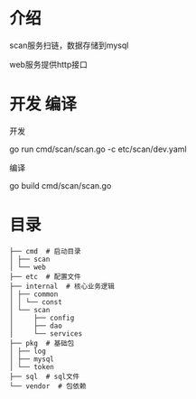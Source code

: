 # 介绍

scan服务扫链，数据存储到mysql

web服务提供http接口

# 开发 编译

开发

go run cmd/scan/scan.go -c etc/scan/dev.yaml

编译

go build cmd/scan/scan.go

# 目录

```
├── cmd  # 启动目录
│ ├── scan
│ └── web
├── etc  # 配置文件
├── internal  # 核心业务逻辑
│ ├── common
│ │ └── const
│ └── scan
│     ├── config
│     ├── dao
│     └── services
├── pkg  # 基础包
│ ├── log
│ ├── mysql
│ └── token
├── sql  # sql文件
└── vendor  # 包依赖
```